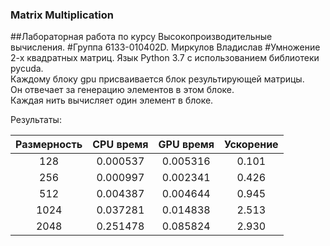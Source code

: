 ### Matrix Multiplication

##Лабораторная работа по курсу Высокопроизводительные вычисления.
#Группа 6133-010402D. Миркулов Владислав
#Умножение 2-х квадратных матриц. 
Язык Python 3.7 с использованием библиотеки pycuda.  
Каждому блоку gpu присваивается блок результирующей матрицы.  
Он отвечает за генерацию элементов в этом блоке.   
Каждая нить вычисляет один элемент  в блоке.

Результаты:

 |Размерность| CPU время | GPU время | Ускорение|
  |:--------:|:---------:|:---------:|:--------:|
  |   128    | 0.000537  | 0.005316  |  0.101   |
  |   256    | 0.000997  | 0.002341  |  0.426   |
  |   512    | 0.004387  | 0.004644  |  0.945   |
  |  1024    | 0.037281  | 0.014838  |  2.513   |
  |  2048    | 0.251478  | 0.085824  |  2.930   |  
  
